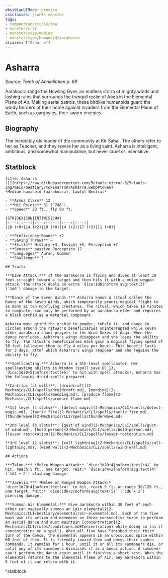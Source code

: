 ```yaml
---
obsidianUIMode: preview
cssclasses: json5e-monster
tags:
- compendium/src/5e/toa
- monster/cr/2
- monster/size/medium
- monster/type/humanoid/aarakocra
aliases: ["Asharra"]
---
```

# Asharra
*Source: Tomb of Annihilation p. 69*  

Aarakocra range the Howling Gyre, an endless storm of mighty winds and lashing rains that surrounds the tranquil realm of Aaqa in the Elemental Plane of Air. Making aerial patrols, these birdlike humanoids guard the windy borders of their home against invaders from the Elemental Plane of Earth, such as gargoyles, their sworn enemies.

## Biography

The incredibly old leader of the community at Kir Sabal. The others refer to her as Teacher, and they revere her as a living saint. Asharra is intelligent, ambitious, and somewhat manipulative, but never cruel or insensitive.

## Statblock

```ad-statblock
title: Asharra
![](https://raw.githubusercontent.com/5etools-mirror-3/5etools-img/main/bestiary/tokens/ToA/Asharra.webp#token)
*Medium humanoid (aarakocra), Lawful Neutral*

- **Armor Class** 12
- **Hit Points** 31 (`7d8`)
- **Speed** 20 ft., fly 50 ft.

|STR|DEX|CON|INT|WIS|CHA|
|:---:|:---:|:---:|:---:|:---:|:---:|
|10 (+0)|14 (+2)|10 (+0)|14 (+2)|17 (+3)|11 (+0)|

- **Proficiency Bonus** +2
- **Saving Throws** ⏤
- **Skills** History +4, Insight +5, Perception +7
- **Senses** passive Perception 17
- **Languages** Auran, Common
- **Challenge** 2

## Traits

***Dive Attack.*** If the aarakocra is flying and dives at least 30 feet straight toward a target and then hits it with a melee weapon attack, the attack deals an extra `dice:1d6|noform|avg|text(3)` (`1d6`) damage to the target.

***Dance of the Seven Winds.*** Asharra knows a ritual called the Dance of the Seven Winds, which temporarily grants magical flight to as many as ten nonflying creatures. The ritual, which takes 10 minutes to complete, can only be performed by an aarakocra elder and requires a black orchid as a material component.

Asharra must grind the orchid to powder, inhale it, and dance in circles around the ritual's beneficiaries uninterrupted while seven other aarakocra chant prayers to the Wind Dukes of Aaqa. When the dance concludes, Asharra's wings disappear and she loses the ability to fly. The ritual's beneficiaries each gain a magical flying speed of 30 feet (allowing them to fly 4 miles per hour). This benefit lasts for 3 days, after which Asharra's wings reappear and she regains the ability to fly.

***Spellcasting.*** Asharra is a 5th-level spellcaster. Her spellcasting ability is Wisdom (spell save DC 13, `dice:1d20+5|noform|text(+5)` to hit with spell attacks). Asharra has the following druid spells prepared:

**Cantrips (at will)**: [druidcraft](2-Mechanics/CLI/spells/druidcraft.md), [mending](2-Mechanics/CLI/spells/mending.md), [produce flame](2-Mechanics/CLI/spells/produce-flame.md)

**1st level (4 slots)**: [detect magic](2-Mechanics/CLI/spells/detect-magic.md), [faerie fire](2-Mechanics/CLI/spells/faerie-fire.md), [thunderwave](2-Mechanics/CLI/spells/thunderwave.md)

**2nd level (3 slots)**: [gust of wind](2-Mechanics/CLI/spells/gust-of-wind.md), [hold person](2-Mechanics/CLI/spells/hold-person.md), [lesser restoration](2-Mechanics/CLI/spells/lesser-restoration.md)

**3rd level (2 slots)**: [call lightning](2-Mechanics/CLI/spells/call-lightning.md), [wind wall](2-Mechanics/CLI/spells/wind-wall.md)

## Actions

***Talon.*** *Melee Weapon Attack:* `dice:1d20+4|noform|text(+4)` to hit, reach 5 ft., one target. *Hit:* `dice:1d4+2|noform|avg|text(4)` (`1d4 + 2`) slashing damage.

***Javelin.*** *Melee or Ranged Weapon Attack:* `dice:1d20+4|noform|text(+4)` to hit, reach 5 ft. or range 30/120 ft., one target. *Hit:* `dice:1d6+2|noform|avg|text(5)` (`1d6 + 2`) piercing damage.

***Summon Air Elemental.*** Five aarakocra within 30 feet of each other can magically summon an [air elemental](2-Mechanics/CLI/bestiary/elemental/air-elemental.md). Each of the five must use its action and movement on three consecutive turns to perform an aerial dance and must maintain [concentration](2-Mechanics/CLI/rules/conditions.md#Concentration) while doing so (as if concentrating on a spell). When all five have finished their third turn of the dance, the elemental appears in an unoccupied space within 60 feet of them. It is friendly toward them and obeys their spoken commands. It remains for 1 hour, until it or all its summoners die, or until any of its summoners dismisses it as a bonus action. A summoner can't perform the dance again until it finishes a short rest. When the elemental returns to the Elemental Plane of Air, any aarakocra within 5 feet of it can return with it.
```
^statblock